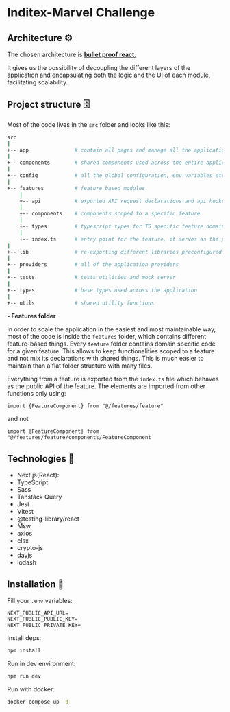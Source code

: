# Inditex-Marvel Challenge

## Architecture ⚙️

The chosen architecture is
**[bullet proof react.](https://github.com/alan2207/bulletproof-react)**

It gives us the possibility of decoupling the different layers of the
application and encapsulating both the logic and the UI of each module,
facilitating scalability.

## Project structure 🗄️

Most of the code lives in the `src` folder and looks like this:

```sh
src
|
+-- app               # contain all pages and manage all the application routes based on file names.
|
+-- components        # shared components used across the entire application
|
+-- config            # all the global configuration, env variables etc. get exported from here and used in the app
|
+-- features          # feature based modules
    |
    +-- api           # exported API request declarations and api hooks related to a specific feature
    |
    +-- components    # components scoped to a specific feature
    |
    +-- types         # typescript types for TS specific feature domain
    |
    +-- index.ts      # entry point for the feature, it serves as the public API of the given feature and exports everything that should be used outside the
|
+-- lib               # re-exporting different libraries preconfigured for the application
|
+-- providers         # all of the application providers
|
+-- tests             # tests utilities and mock server
|
+-- types             # base types used across the application
|
+-- utils             # shared utility functions
```

**- Features folder**

In order to scale the application in the easiest and most maintainable way, most
of the code is inside the `features` folder, which contains different
feature-based things. Every `feature` folder contains domain specific code for a
given feature. This allows to keep functionalities scoped to a feature and not
mix its declarations with shared things. This is much easier to maintain than a
flat folder structure with many files.

Everything from a feature is exported from the `index.ts` file which behaves as
the public API of the feature. The elements are imported from other functions
only using:

`import {FeatureComponent} from "@/features/feature"`

and not

`import {FeatureComponent} from "@/features/feature/components/FeatureComponent`

## Technologies 🔧

- Next.js(React):
- TypeScript
- Sass
- Tanstack Query
- Jest
- Vitest
- @testing-library/react
- Msw
- axios
- clsx
- crypto-js
- dayjs
- lodash

## Installation 💾

Fill your `.env` variables:

```
NEXT_PUBLIC_API_URL=
NEXT_PUBLIC_PUBLIC_KEY=
NEXT_PUBLIC_PRIVATE_KEY=
```

Install deps:

```bash
npm install
```

Run in dev environment:

```bash
npm run dev
```

Run with docker:

```bash
docker-compose up -d
```
